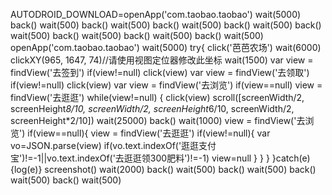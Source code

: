 AUTODROID_DOWNLOAD=openApp('com.taobao.taobao')
wait(5000)
back()
wait(500)
back()
wait(500)
back()
wait(500)
back()
wait(500)
back()
wait(500)
back()
wait(500)
back()
wait(500)
back()
wait(500)
openApp('com.taobao.taobao')
wait(5000)
try{
click('芭芭农场')
wait(6000)
clickXY(965, 1647, 74)//请使用视图定位器修改此坐标
wait(1500)
var view = findView('去签到')
if(view!=null)
  click(view)
var view = findView('去领取')
if(view!=null)
  click(view)
var view = findView('去浏览')
if(view==null)
  view = findView('去逛逛')
while(view!=null) {
 click(view)
scroll([screenWidth/2, screenHeight*8/10, screenWidth/2, screenHeight*6/10, screenWidth/2, screenHeight*2/10])
 wait(25000)
 back()
 wait(1000)
 view = findView('去浏览')
  if(view==null){
    view = findView('去逛逛')
  if(view!=null){
    var vo=JSON.parse(view)
    if(vo.text.indexOf('逛逛支付宝')!=-1||vo.text.indexOf('去逛逛领300肥料')!=-1)
       view=null
    }
  }
} 
}catch(e){log(e)}
screenshot()
wait(2000)
back()
wait(500)
back()
wait(500)
back()
wait(500)
back()
wait(500)
